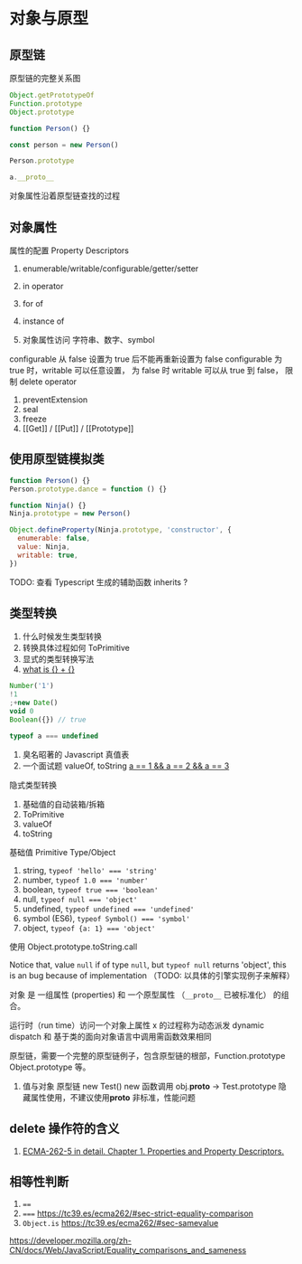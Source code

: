 # 对象与原型

## 原型链

原型链的完整关系图

```js
Object.getPrototypeOf
Function.prototype
Object.prototype

function Person() {}

const person = new Person()

Person.prototype

a.__proto__
```

对象属性沿着原型链查找的过程

## 对象属性

属性的配置 Property Descriptors

1. enumerable/writable/configurable/getter/setter

1. in operator
1. for of
1. instance of
1. 对象属性访问 字符串、数字、symbol

configurable 从 false 设置为 true 后不能再重新设置为 false
configurable 为 true 时，writable 可以任意设置，
为 false 时 writable 可以从 true 到 false，
限制 delete operator

1. preventExtension
1. seal
1. freeze
1. [[Get]] / [[Put]] / [[Prototype]]

## 使用原型链模拟类

```js
function Person() {}
Person.prototype.dance = function () {}

function Ninja() {}
Ninja.prototype = new Person()

Object.defineProperty(Ninja.prototype, 'constructor', {
  enumerable: false,
  value: Ninja,
  writable: true,
})
```

TODO: 查看 Typescript 生成的辅助函数 inherits ?

## 类型转换

1. 什么时候发生类型转换
1. 转换具体过程如何 ToPrimitive
1. 显式的类型转换写法
1. [what is {} + {}](https://2ality.com/2012/01/object-plus-object.html)

```js
Number('1')
!1
;+new Date()
void 0
Boolean({}) // true

typeof a === undefined
```

1. 臭名昭著的 Javascript 真值表
1. 一个面试题 valueOf, toString [a == 1 && a == 2 && a == 3](https://stackoverflow.com/questions/48270127/can-a-1-a-2-a-3-ever-evaluate-to-true)

隐式类型转换

1. 基础值的自动装箱/拆箱
1. ToPrimitive
1. valueOf
1. toString

基础值 Primitive Type/Object

1. string, `typeof 'hello' === 'string'`
1. number, `typeof 1.0 === 'number'`
1. boolean, `typeof true === 'boolean'`
1. null, `typeof null === 'object'`
1. undefined, `typeof undefined === 'undefined'`
1. symbol (ES6), `typeof Symbol() === 'symbol'`
1. object, `typeof {a: 1} === 'object'`

使用 Object.prototype.toString.call

Notice that, value `null` if of type `null`, but `typeof null` returns 'object',
this is an bug because of implementation （TODO: 以具体的引擎实现例子来解释）

对象 是 一组属性 (properties) 和 一个原型属性 （`__proto__` 已被标准化） 的组合。

运行时（run time）访问一个对象上属性 x 的过程称为动态派发 dynamic dispatch 和 基于类的面向对象语言中调用需函数效果相同

原型链，需要一个完整的原型链例子，包含原型链的根部，Function.prototype Object.prototype 等。

1. 值与对象 原型链 new Test() new 函数调用 obj.**proto** -> Test.prototype 隐藏属性使用，不建议使用**proto** 非标准，性能问题

## delete 操作符的含义

1.  [ECMA-262-5 in detail. Chapter 1. Properties and Property Descriptors.](http://dmitrysoshnikov.com/ecmascript/es5-chapter-1-properties-and-property-descriptors/)

## 相等性判断

1. `==`
1. `===` https://tc39.es/ecma262/#sec-strict-equality-comparison
1. `Object.is` https://tc39.es/ecma262/#sec-samevalue

https://developer.mozilla.org/zh-CN/docs/Web/JavaScript/Equality_comparisons_and_sameness
